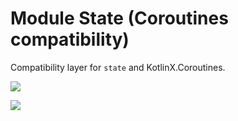 # Module State (Coroutines compatibility)

Compatibility layer for `state` and KotlinX.Coroutines.

<a href="https://search.maven.org/search?q=g:%22dev.opensavvy.pedestal%22%20AND%20a:%22state-coroutines%22"><img src="https://img.shields.io/maven-central/v/dev.opensavvy.pedestal/state-coroutines.svg?label=Maven%20Central"></a>

<a href="https://gitlab.com/opensavvy/wiki/-/blob/main/stability.md#stability-levels"><img src="https://badgen.net/static/Stability/stable/purple"></a>
